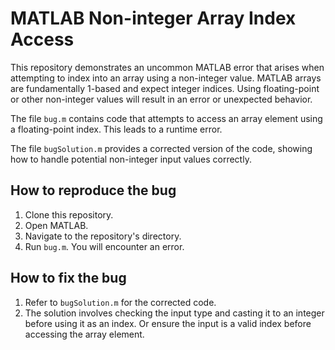 # MATLAB Non-integer Array Index Access
This repository demonstrates an uncommon MATLAB error that arises when attempting to index into an array using a non-integer value.  MATLAB arrays are fundamentally 1-based and expect integer indices. Using floating-point or other non-integer values will result in an error or unexpected behavior.

The file `bug.m` contains code that attempts to access an array element using a floating-point index. This leads to a runtime error.

The file `bugSolution.m` provides a corrected version of the code, showing how to handle potential non-integer input values correctly.

## How to reproduce the bug
1.  Clone this repository.
2.  Open MATLAB.
3.  Navigate to the repository's directory.
4.  Run `bug.m`. You will encounter an error.

## How to fix the bug
1. Refer to `bugSolution.m` for the corrected code.
2. The solution involves checking the input type and casting it to an integer before using it as an index.  Or ensure the input is a valid index before accessing the array element.